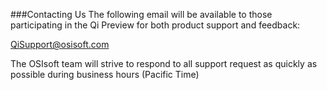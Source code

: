 ###Contacting Us
The following email will be available to those participating in the Qi Preview for both product support and feedback:

[QiSupport@osisoft.com](mailto://QiSupport@osisoft.com)

The OSIsoft team will strive to respond to all support request as quickly as possible during business hours (Pacific Time)
